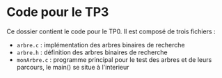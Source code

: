 # Code pour le TP3
Ce dossier contient le code pour le TP0. Il est composé de trois fichiers :
* `arbre.c` : implémentation des arbres binaires de recherche
* `arbre.h` : définition des arbres binaires de recherche
* `monArbre.c` : programme principal pour le test des arbres et de leurs parcours, le main() se situe à l'interieur
